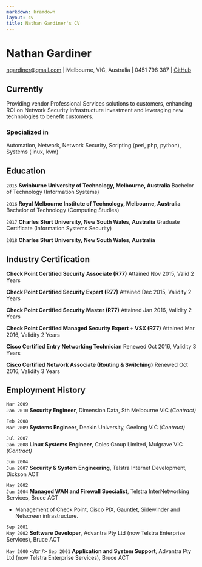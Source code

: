 ```yaml
---
markdown: kramdown
layout: cv
title: Nathan Gardiner's CV
---
```


# Nathan Gardiner

<div id="webaddress">
<a href="ngardiner@gmail.com">ngardiner@gmail.com</a>
| Melbourne, VIC, Australia | 0451 796 387
| <a href="https://ngardiner.github.io">GitHub</a>
</div>

## Currently

Providing vendor Professional Services solutions to customers, enhancing ROI on Network Security infrastructure investment and leveraging new technologies to benefit customers.

### Specialized in

Automation, Network, Network Security, Scripting (perl, php, python), Systems (linux, kvm)

## Education

`2015`
__Swinburne University of Technology, Melbourne, Australia__ Bachelor of Technology (Information Systems)

`2016`
__Royal Melbourne Institute of Technology, Melbourne, Australia__ Bachelor of Technology (Computing Studies)

`2017`
__Charles Sturt University, New South Wales, Australia__ Graduate Certificate (Information Systems Security)

`2018`
__Charles Sturt University, New South Wales, Australia__

## Industry Certification

__Check Point Certified Security Associate (R77)__ Attained Nov 2015, Valid 2 Years

__Check Point Certified Security Expert (R77)__ Attained Dec 2015, Validity 2 Years

__Check Point Certified Security Master (R77)__ Attained Jan 2016, Validity 2 Years

__Check Point Certified Managed Security Expert + VSX (R77)__ Attained Mar 2016, Validity 2 Years

__Cisco Certified Entry Networking Technician__ Renewed Oct 2016, Validity 3 Years

__Cisco Certified Network Associate (Routing & Switching)__ Renewed Oct 2016, Validity 3 Years

## Employment History

`Mar 2009` <br /> `Jan 2010`
__Security Engineer__, Dimension Data, Sth Melbourne VIC _(Contract)_

`Feb 2008` <br /> `Mar 2009`
__Systems Engineer__, Deakin University, Geelong VIC _(Contract)_

`Jul 2007` <br /> `Jan 2008`
__Linux Systems Engineer__, Coles Group Limited, Mulgrave VIC _(Contract)_

`Jun 2004` <br /> `Jun 2007`
__Security & System Engineering__, Telstra Internet Development, Dickson ACT

`May 2002` <br /> `Jun 2004`
__Managed WAN and Firewall Specialist__, Telstra InterNetworking Services, Bruce ACT
- Management of Check Point, Cisco PIX, Gauntlet, Sidewinder and Netscreen infrastructure.

`Sep 2001` <br /> `May 2002`
__Software Developer__, Advantra Pty Ltd (now Telstra Enterprise Services), Bruce ACT

`May 2000` </br /> `Sep 2001`
__Application and System Support__, Advantra Pty Ltd (now Telstra Enterprise Services), Bruce ACT

<!-- ### Footer Last updated: April 2017 -->
